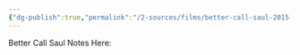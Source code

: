 ```yaml
---
{"dg-publish":true,"permalink":"/2-sources/films/better-call-saul-2015-2022/","title":"Better Call Saul","tags":["mediaDB/tv/series","tvshow"],"created":"2025-08-07T19:25:52.652+10:00","updated":"2025-08-08T10:23:57.007+10:00"}
---
```


Better Call Saul Notes Here: